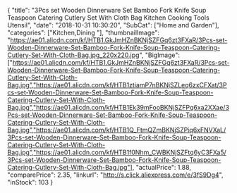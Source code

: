 {
	"title": "3Pcs set Wooden Dinnerware Set Bamboo Fork Knife Soup Teaspoon Catering Cutlery Set With Cloth Bag Kitchen Cooking Tools Utensil",
	"date": "2018-10-31 10:30:20",
	"SubCat": ["Home and Garden"],
	"categories": ["Kitchen,Dining "],
	"thumbnailImage": "https://ae01.alicdn.com/kf/HTB1.GkJmHZnBKNjSZFGq6zt3FXaR/3Pcs-set-Wooden-Dinnerware-Set-Bamboo-Fork-Knife-Soup-Teaspoon-Catering-Cutlery-Set-With-Cloth-Bag.jpg_220x220.jpg",
	"BigImage": ["https://ae01.alicdn.com/kf/HTB1.GkJmHZnBKNjSZFGq6zt3FXaR/3Pcs-set-Wooden-Dinnerware-Set-Bamboo-Fork-Knife-Soup-Teaspoon-Catering-Cutlery-Set-With-Cloth-Bag.jpg","https://ae01.alicdn.com/kf/HTB1ztiamP7nBKNjSZLeq6zxCFXat/3Pcs-set-Wooden-Dinnerware-Set-Bamboo-Fork-Knife-Soup-Teaspoon-Catering-Cutlery-Set-With-Cloth-Bag.jpg","https://ae01.alicdn.com/kf/HTB1Ek39mFooBKNjSZFPq6xa2XXae/3Pcs-set-Wooden-Dinnerware-Set-Bamboo-Fork-Knife-Soup-Teaspoon-Catering-Cutlery-Set-With-Cloth-Bag.jpg","https://ae01.alicdn.com/kf/HTB1Q_FtmQZmBKNjSZPiq6xFNVXaL/3Pcs-set-Wooden-Dinnerware-Set-Bamboo-Fork-Knife-Soup-Teaspoon-Catering-Cutlery-Set-With-Cloth-Bag.jpg","https://ae01.alicdn.com/kf/HTB1f0Nhm_CWBKNjSZFtq6yC3FXa5/3Pcs-set-Wooden-Dinnerware-Set-Bamboo-Fork-Knife-Soup-Teaspoon-Catering-Cutlery-Set-With-Cloth-Bag.jpg"],
	"actualPrice": 1.88,
	"comparePrice": 2.35,
	"linkurl": "http://s.click.aliexpress.com/e/3fS9Dg4",
	"inStock": 103
}
